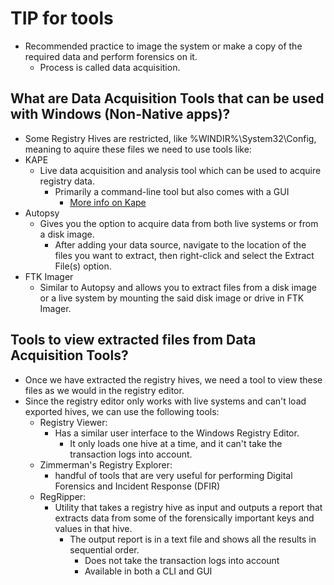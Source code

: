 # TIP for tools

- Recommended practice to image the system or make a copy of the required data and perform forensics on it.
  - Process is called data acquisition.

## What are Data Acquisition Tools that can be used with Windows (Non-Native apps)?

- Some Registry Hives are restricted, like %WINDIR%\System32\Config, meaning to aquire these files we need to use tools like:
- KAPE
  - Live data acquisition and analysis tool which can be used to acquire registry data.
    - Primarily a command-line tool but also comes with a GUI
      - [More info on Kape](/KAPE/kapeinfo.md)
- Autopsy
  - Gives you the option to acquire data from both live systems or from a disk image.
    - After adding your data source, navigate to the location of the files you want to extract, then right-click and select the Extract File(s) option.
- FTK Imager
  - Similar to Autopsy and allows you to extract files from a disk image or a live system by mounting the said disk image or drive in FTK Imager.

## Tools to view extracted files from Data Acquisition Tools?

- Once we have extracted the registry hives, we need a tool to view these files as we would in the registry editor.
- Since the registry editor only works with live systems and can't load exported hives, we can use the following tools:
  - Registry Viewer:
    - Has a similar user interface to the Windows Registry Editor.
      - It only loads one hive at a time, and it can't take the transaction logs into account.
  - Zimmerman's Registry Explorer:
    - handful of tools that are very useful for performing Digital Forensics and Incident Response (DFIR)
  - RegRipper:
    - Utility that takes a registry hive as input and outputs a report that extracts data from some of the forensically important keys and values in that hive.
      - The output report is in a text file and shows all the results in sequential order.
        - Does not take the transaction logs into account
        - Available in both a CLI and GUI
